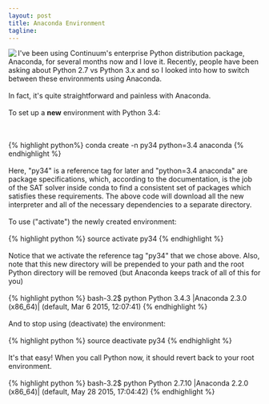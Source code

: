```yaml
---
layout: post
title: Anaconda Environment
tagline:
---
```

<img class="img-left" align="left" src="{{ site.url }}/images/anaconda_logo_web.png">

I've been using Continuum's enterprise Python distribution package, Anaconda, for several months now and I love it. Recently, people have been asking about Python 2.7 vs Python 3.x and so I looked into how to switch between these environments using Anaconda.
<br><br>
In fact, it's quite straightforward and painless with Anaconda.
<br><br>
To set up a <b>new</b> environment with Python 3.4:
<!--more-->
<br><br>
{% highlight python%}
conda create -n py34 python=3.4 anaconda
{% endhighlight %}
<br><br>
Here, "py34" is a reference tag for later and "python=3.4 anaconda" are package specifications, which, according to the documentation, is the job of the SAT solver inside conda to find a consistent set of packages which satisfies these requirements. The above code will download all the new interpreter and all of the necessary dependencies to a separate directory.
<br><br>
To use ("activate") the newly created environment:
<br><br>
{% highlight python %}
source activate py34
{% endhighlight %}
<br><br>
Notice that we activate the reference tag "py34" that we chose above. Also, note that this new directory will be prepended to your path and the root Python directory will be removed (but Anaconda keeps track of all of this for you)
<br><br>
{% highlight python %}
bash-3.2$ python
Python 3.4.3 |Anaconda 2.3.0 (x86_64)| (default, Mar  6 2015, 12:07:41) 
{% endhighlight %}
<br><br>
And to stop using (deactivate) the environment:
<br><br>
{% highlight python %}
source deactivate py34
{% endhighlight %}
<br><br>
It's that easy! When you call Python now, it should revert back to your root environment.
<br><br>
{% highlight python %}
bash-3.2$ python
Python 2.7.10 |Anaconda 2.2.0 (x86_64)| (default, May 28 2015, 17:04:42) 
{% endhighlight %}
